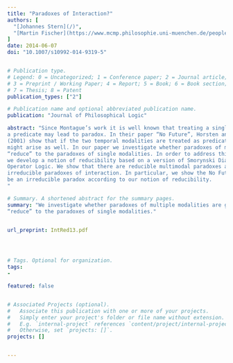 ```yaml
---
title: "Paradoxes of Interaction?"
authors: [
  "[Johannes Stern](/)",
  "[Martin Fischer](https://www.mcmp.philosophie.uni-muenchen.de/people/faculty/martin_fischer/index.html)"
]
date: 2014-06-07
doi: "10.1007/s10992-014-9319-5"


# Publication type.
# Legend: 0 = Uncategorized; 1 = Conference paper; 2 = Journal article;
# 3 = Preprint / Working Paper; 4 = Report; 5 = Book; 6 = Book section;
# 7 = Thesis; 8 = Patent
publication_types: ["2"]

# Publication name and optional abbreviated publication name.
publication: "Journal of Philosophical Logic"

abstract: "Since Montague’s work it is well known that treating a single modality as
a predicate may lead to paradox. In their paper “No Future”, Horsten and Leitgeb
(2001) show that if the two temporal modalities are treated as predicates paradox
might arise as well. In our paper we investigate whether paradoxes of multiple modalities, such as the No Future paradox, are genuinely new paradoxes or whether they
“reduce” to the paradoxes of single modalities. In order to address this question
we develop a notion of reducibility based on a version of Smorynski Diagonalized
Operator Logic. We show that there are reducible multimodal paradoxes as well as
irreducible paradoxes of interaction. In particular, we show the No Future paradox to
be an irreducible paradox according to our notion of reducibility.
"

# Summary. A shortened abstract for the summary pages.
summary: "We investigate whether paradoxes of multiple modalities are genuinely new paradoxes or whether they
“reduce” to the paradoxes of single modalities."


url_preprint: IntRed13.pdf




# Tags. Optional for organization.
tags:
-

featured: false


# Associated Projects (optional).
#   Associate this publication with one or more of your projects.
#   Simply enter your project's folder or file name without extension.
#   E.g. `internal-project` references `content/project/internal-project/index.md`.
#   Otherwise, set `projects: []`.
projects: []


---
```

